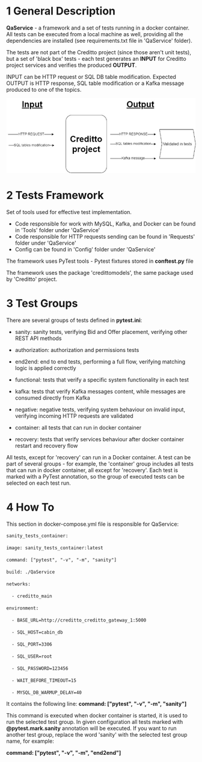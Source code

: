 # 1 General Description

<b>QaService</b> - a framework and a set of tests running in a docker container. 
All tests can be executed from a local machine as well, providing all the dependencies are installed (see requirements.txt file in 'QaService' folder).

The tests are not part of the Creditto project (since those aren't unit tests), but a set of 'black box' tests - 
each test generates an <b>INPUT</b> for Creditto project services and verifies the produced <b>OUTPUT</b>. 

INPUT can be HTTP request or SQL DB table modification.
Expected OUTPUT is HTTP response, SQL table modification or a Kafka message produced to one of the topics.

<img src="https://github.com/EvgeniyJeka/Creditto/blob/main/black_box_testing.jpg" alt="Screenshot" width="1000" />

# 2 Tests Framework

Set of tools used for effective test implementation. 
- Code responsible for work with MySQL, Kafka, and Docker can be found in 'Tools' folder under 'QaService'
- Code responsible for HTTP requests sending can be found in 'Requests' folder under 'QaService'
- Config can be found in 'Config' folder under 'QaService'

The framework uses PyTest tools - Pytest fixtures stored in <b>conftest.py</b> file

The framework uses the package 'credittomodels', the same package used by 'Creditto' project.


# 3 Test Groups

There are several groups of tests defined in <b>pytest.ini</b>:

  - sanity: sanity tests, verifying Bid and Offer placement, verifying other REST API methods
  
  - authorization: authorization and permissions tests
  
  - end2end: end to end tests, performing a full flow, verifying matching logic is applied correctly
  
  - functional: tests that verify a specific system functionality in each test 
  
  - kafka: tests that verify Kafka messages content, while messages are consumed directly from Kafka
  
  - negative: negative tests, verifying system behaviour on invalid input, verifying incoming HTTP requests are validated
  
  - container: all tests that can run in docker container
  
  - recovery: tests that verify services behaviour after docker container restart and recovery flow

All tests, except for 'recovery' can run in a Docker container. 
A test can be part of several groups - for example, the 'container' group includes all tests that can run in docker container, all except for 'recovery'. 
Each test is marked with a PyTest annotation, so the group of executed tests can be selected on each test run.


# 4 How To 

This section in docker-compose.yml file is responsible for QaService:


    sanity_tests_container:
 
    image: sanity_tests_container:latest
    
    command: ["pytest", "-v", "-m", "sanity"]
    
    build: ./QaService
    
    networks:
    
      - creditto_main
      
    environment:
    
      - BASE_URL=http://creditto_creditto_gateway_1:5000
      
      - SQL_HOST=cabin_db
      
      - SQL_PORT=3306
      
      - SQL_USER=root
      
      - SQL_PASSWORD=123456
      
      - WAIT_BEFORE_TIMEOUT=15
      
      - MYSQL_DB_WARMUP_DELAY=40 
      
  
 It contains the following line: <b>command: ["pytest", "-v", "-m", "sanity"]</b>
 
 This command is executed when docker container is started, it is used to run the selected test group.
 In given configuration all tests marked with <b>@pytest.mark.sanity</b> annotation will be executed.
 If you want to run another test group, replace the word 'sanity' with the selected test group name, for example:
 
 <b>command: ["pytest", "-v", "-m", "end2end"]</b>
 
 
